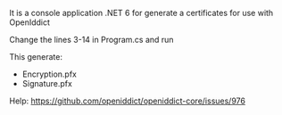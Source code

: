 It is a console application .NET 6 for generate a certificates for use with OpenIddict

Change the lines 3-14 in Program.cs and run

This generate:
- Encryption.pfx
- Signature.pfx

Help: https://github.com/openiddict/openiddict-core/issues/976
